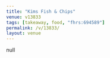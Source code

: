 ```yaml
---
title: "Kims Fish & Chips"
venue: v13833
tags: [takeaway, food, "fhrs:694589"]
permalink: /v/13833/
layout: venue
---
```

null